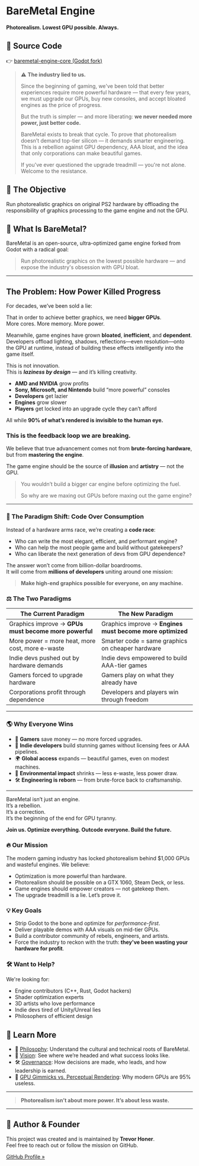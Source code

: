 # BareMetal Engine

**Photorealism. Lowest GPU possible. Always.**

## 🔗 Source Code  
👉 [baremetal-engine-core (Godot fork)](https://github.com/baremetal-engine/baremetal-engine-core)

> ⚠️ **The industry lied to us.**
> 
> Since the beginning of gaming, we've been told that better experiences require more powerful hardware — that every few years, we must upgrade our GPUs, buy new consoles, and accept bloated engines as the price of progress.
> 
> But the truth is simpler — and more liberating: **we never needed more power, just better code.**
> 
> BareMetal exists to break that cycle. To prove that photorealism doesn’t demand top-tier silicon — it demands smarter engineering. This is a rebellion against GPU dependency, AAA bloat, and the idea that only corporations can make beautiful games.
> 
> If you've ever questioned the upgrade treadmill — you're not alone. Welcome to the resistance.

## 🎯 The Objective
Run photorealistic graphics on original PS2 hardware by offloading the responsibility of graphics processing to the game engine and not the GPU.

## 🔧 What Is BareMetal?
BareMetal is an open-source, ultra-optimized game engine forked from Godot with a radical goal:

> Run photorealistic graphics on the lowest possible hardware — and expose the industry's obsession with GPU bloat.

---

## The Problem: How Power Killed Progress

For decades, we’ve been sold a lie:

That in order to achieve better graphics, we need **bigger GPUs**.  
More cores. More memory. More power.

Meanwhile, game engines have grown **bloated**, **inefficient**, and **dependent**.  
Developers offload lighting, shadows, reflections—even resolution—onto the GPU at runtime, instead of building these effects intelligently into the game itself.

This is not innovation.  
This is _**laziness by design**_ — and it’s killing creativity.

- **AMD and NVIDIA** grow profits  
- **Sony, Microsoft, and Nintendo** build “more powerful” consoles  
- **Developers** get lazier  
- **Engines** grow slower  
- **Players** get locked into an upgrade cycle they can’t afford

All while **90% of what’s rendered is invisible to the human eye.**

### This is the feedback loop we are breaking.

We believe that true advancement comes not from **brute-forcing hardware**,  
but from **mastering the engine**.

The game engine should be the source of **illusion** and **artistry** — not the GPU.

> You wouldn’t build a bigger car engine before optimizing the fuel.  
>  
> So why are we maxing out GPUs before maxing out the game engine?

---

### 🧠 The Paradigm Shift: Code Over Consumption

Instead of a hardware arms race, we’re creating a **code race**:
- Who can write the most elegant, efficient, and performant engine?
- Who can help the most people game and build without gatekeepers?
- Who can liberate the next generation of devs from GPU dependence?

The answer won’t come from billion-dollar boardrooms.  
It will come from **millions of developers** uniting around one mission:  
> **Make high-end graphics possible for everyone, on any machine.**

### ⚖️ The Two Paradigms

| **The Current Paradigm**                                     | **The New Paradigm**                                               |
|--------------------------------------------------------------|----------------------------------------------------------------------|
| Graphics improve → **GPUs must become more powerful**        | Graphics improve → **Engines must become more optimized**           |
| More power = more heat, more cost, more e-waste              | Smarter code = same graphics on cheaper hardware                    |
| Indie devs pushed out by hardware demands                    | Indie devs empowered to build AAA-tier games                        |
| Gamers forced to upgrade hardware                            | Gamers play on what they already have                               |
| Corporations profit through dependence                       | Developers and players win through freedom                          |

---

### 🌎 Why Everyone Wins

- 💸 **Gamers** save money — no more forced upgrades.
- 🚀 **Indie developers** build stunning games without licensing fees or AAA pipelines.
- 🌍 **Global access** expands — beautiful games, even on modest machines.
- 🔌 **Environmental impact** shrinks — less e-waste, less power draw.
- 🛠 **Engineering is reborn** — from brute-force back to craftsmanship.

---

BareMetal isn’t just an engine.  
It’s a rebellion.  
It’s a correction.  
It’s the beginning of the end for GPU tyranny.

**Join us. Optimize everything. Outcode everyone. Build the future.**

### 🔥 Our Mission

The modern gaming industry has locked photorealism behind $1,000 GPUs and wasteful engines. We believe:

- Optimization is more powerful than hardware.
- Photorealism should be possible on a GTX 1060, Steam Deck, or less.
- Game engines should empower creators — not gatekeep them.
- The upgrade treadmill is a lie. Let’s prove it.

### 💡 Key Goals

- Strip Godot to the bone and optimize for *performance-first*.
- Deliver playable demos with AAA visuals on mid-tier GPUs.
- Build a contributor community of rebels, engineers, and artists.
- Force the industry to reckon with the truth: **they've been wasting your hardware for profit**.

### 🛠 Want to Help?

We're looking for:

- Engine contributors (C++, Rust, Godot hackers)
- Shader optimization experts
- 3D artists who love performance
- Indie devs tired of Unity/Unreal lies
- Philosophers of efficient design

## 📖 Learn More

- 🧠 [Philosophy](PHILOSOPHY.md): Understand the cultural and technical roots of BareMetal.
- 🎯 [Vision](VISION.md): See where we’re headed and what success looks like.
- 🛠️ [Governance](GOVERNANCE.md): How decisions are made, who leads, and how leadership is earned.
- 📄 [GPU Gimmicks vs. Perceptual Rendering](GPU-Gimmick-Breakdown.md): Why modern GPUs are 95% useless.


---
> **Photorealism isn’t about more power. It’s about less waste.**

---

## 👤 Author & Founder

This project was created and is maintained by **Trevor Honer**.  
Feel free to reach out or follow the mission on GitHub.

[GitHub Profile »](https://github.com/baremetal-engine)

